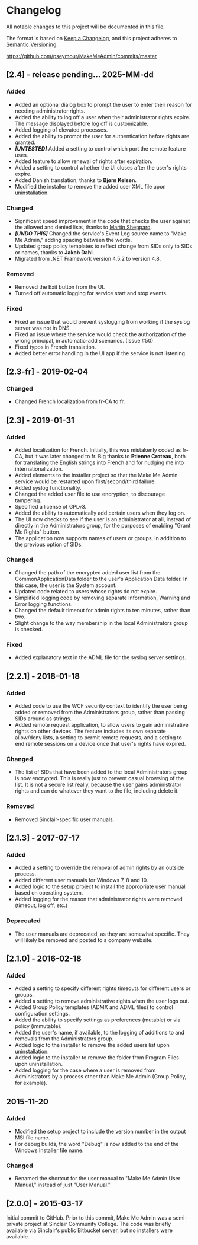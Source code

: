 # Changelog

All notable changes to this project will be documented in this file.

The format is based on [Keep a Changelog](https://keepachangelog.com/en/1.0.0/),
and this project adheres to [Semantic Versioning](https://semver.org/spec/v2.0.0.html).

https://github.com/pseymour/MakeMeAdmin/commits/master


## [2.4] - release pending... 2025-MM-dd

### Added

- Added an optional dialog box to prompt the user to enter their reason for needing administrator rights.
- Added the ability to log off a user when their administrator rights expire. The message displayed before log off is customizable.
- Added logging of elevated processes.
- Added the ability to prompt the user for authentication before rights are granted.
- ***[UNTESTED]*** Added a setting to control which port the remote feature uses. 
- Added feature to allow renewal of rights after expiration.
- Added a setting to control whether the UI closes after the user's rights expire.
- Added Danish translation, thanks to **Bjørn Kelsen**.
- Modified the installer to remove the added user XML file upon uninstallation.

### Changed

- Significant speed improvement in the code that checks the user against the allowed and denied lists, thanks to [Martin Sheppard](https://github.com/martshep).
- ***[UNDO THIS]*** Changed the service's Event Log source name to "Make Me Admin," adding spacing between the words.
- Updated group policy templates to reflect change from SIDs only to SIDs or names, thanks to **Jakob Dahl**.
- Migrated from .NET Framework version 4.5.2 to version 4.8.

<!--- ### Deprecated --->

### Removed

- Removed the Exit button from the UI.
- Turned off automatic logging for service start and stop events.

### Fixed

- Fixed an issue that would prevent syslogging from working if the syslog server was not in DNS.
- Fixed an issue where the service would check the authorization of the wrong principal, in automatic-add scenarios. (Issue #50)
- Fixed typos in French translation.
- Added better error handling in the UI app if the service is not listening.

<!--- ### Security --->



## [2.3-fr] - 2019-02-04

### Changed

- Changed French localization from fr-CA to fr.


## [2.3] - 2019-01-31

### Added

- Added localization for French. Initially, this was mistakenly coded as fr-CA, but it was later changed to fr. Big thanks to **Etienne Croteau**, both for translating the English strings into French and for nudging me into internationalization.
- Added elements to the installer project so that the Make Me Admin service would be restarted
upon first/second/third failure.
- Added syslog functionality.
- Changed the added user file to use encryption, to discourage tampering.
- Specified a license of GPLv3.
- Added the ability to automatically add certain users when they log on.
- The UI now checks to see if the user is an administrator at all, instead of directly in the Administrators group, for the purposes of enabling "Grant Me Rights" button.
- The application now supports names of users or groups, in addition to the previous option of SIDs.

### Changed

- Changed the path of the encrypted added user list from the CommonApplicationData folder to the user's Application Data folder. In this case, the user is the System account.
- Updated code related to users whose rights do not expire.
- Simplified logging code by removing separate Information, Warning and Error logging functions.
- Changed the default timeout for admin rights to ten minutes, rather than two.
- Slight change to the way membership in the local Administrators group is checked.

### Fixed

- Added explanatory text in the ADML file for the syslog server settings.


## [2.2.1] - 2018-01-18

### Added

- Added code to use the WCF security context to identify the user being added or removed from the
Administrators group, rather than passing SIDs around as strings.
- Added remote request application, to allow users to gain administrative rights on other devices. The
feature includes its own separate allow/deny lists, a setting to permit remote requests, and a setting
to end remote sessions on a device once that user's rights have expired.

### Changed

-  The list of SIDs that have been added to the local Administrators group is now encrypted. This is really
just to prevent casual browsing of the list. It is not a secure list really, because the user gains
administrator rights and can do whatever they want to the file, including delete it.

### Removed

- Removed Sinclair-specific user manuals.


## [2.1.3] - 2017-07-17

### Added

- Added a setting to override the removal of admin rights by an outside process.
- Added different user manuals for Windows 7, 8 and 10.
- Added logic to the setup project to install the appropriate user manual based on operating system.
- Added logging for the reason that administrator rights were removed (timeout, log off, etc.)

### Deprecated

- The user manuals are deprecated, as they are somewhat specific. They will likely be removed and posted to a company website.


## [2.1.0] - 2016-02-18

### Added

- Added a setting to specify different rights timeouts for different users or groups.
- Added a setting to remove administrative rights when the user logs out.
- Added Group Policy templates (ADMX and ADML files) to control configuration settings.
- Added the ability to specify settings as preferences (mutable) or via policy (immutable).
- Added the user's name, if available, to the logging of additions to and removals from the Administrators group.
- Added logic to the installer to remove the added users list upon uninstallation.
- Added logic to the installer to remove the folder from Program Files upon uninstallation.
- Added logging for the case where a user is removed from Administrators by a process other than Make Me Admin (Group Policy, for example).


## 2015-11-20

### Added

- Modified the setup project to include the version number in the output MSI file name.
- For debug builds, the word "Debug" is now added to the end of the Windows Installer file name.

### Changed

- Renamed the shortcut for the user manual to "Make Me Admin User Manual," instead of just "User Manual."


## [2.0.0] - 2015-03-17

Initial commit to GitHub. Prior to this commit, Make Me Admin was a semi-private project at Sinclair Community College. The code was briefly available via Sinclair's public Bitbucket server, but no installers were available.


<!---
[unreleased]: https://github.com/pseymour/MakeMeAdmin/compare/v1.1.1...HEAD
[1.1.1]: https://github.com/pseymour/MakeMeAdmin/compare/v1.1.0...v1.1.1
[1.1.0]: https://github.com/pseymour/MakeMeAdmin/compare/v1.0.0...v1.1.0
[1.0.0]: https://github.com/pseymour/MakeMeAdmin/compare/v0.3.0...v1.0.0
[0.3.0]: https://github.com/pseymour/MakeMeAdmin/compare/v0.2.0...v0.3.0
[0.2.0]: https://github.com/pseymour/MakeMeAdmin/compare/v0.1.0...v0.2.0
[0.1.0]: https://github.com/pseymour/MakeMeAdmin/compare/v0.0.8...v0.1.0
[0.0.8]: https://github.com/pseymour/MakeMeAdmin/compare/v0.0.7...v0.0.8
[0.0.7]: https://github.com/pseymour/MakeMeAdmin/compare/v0.0.6...v0.0.7
[0.0.6]: https://github.com/pseymour/MakeMeAdmin/compare/v0.0.5...v0.0.6
[0.0.5]: https://github.com/pseymour/MakeMeAdmin/compare/v0.0.4...v0.0.5
[0.0.4]: https://github.com/pseymour/MakeMeAdmin/compare/v0.0.3...v0.0.4
[0.0.3]: https://github.com/pseymour/MakeMeAdmin/compare/v0.0.2...v0.0.3
[0.0.2]: https://github.com/pseymour/MakeMeAdmin/compare/v0.0.1...v0.0.2
[0.0.1]: https://github.com/pseymour/MakeMeAdmin/releases/tag/v0.0.1
--->

<!---

## [x.y] - 20yy-mm-dd

### Added - for new features.

- 

### Changed - for changes in existing functionality.

- 

### Deprecated - for soon-to-be removed features.

- 

### Removed - for now removed features.

- 

### Fixed - for any bug fixes.

- 

### Security - in case of vulnerabilities.

- 

--->